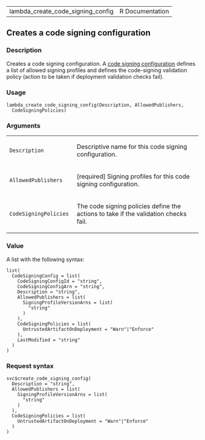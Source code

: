 <table style="width: 100%;">
<tbody>
<tr class="odd">
<td>lambda_create_code_signing_config</td>
<td style="text-align: right;">R Documentation</td>
</tr>
</tbody>
</table>

## Creates a code signing configuration

### Description

Creates a code signing configuration. A [code signing
configuration](https://docs.aws.amazon.com/lambda/latest/dg/configuration-codesigning.html)
defines a list of allowed signing profiles and defines the code-signing
validation policy (action to be taken if deployment validation checks
fail).

### Usage

    lambda_create_code_signing_config(Description, AllowedPublishers,
      CodeSigningPolicies)

### Arguments

<table>
<colgroup>
<col style="width: 35%" />
<col style="width: 65%" />
</colgroup>
<tbody>
<tr class="odd">
<td><code
id="lambda_create_code_signing_config_:_Description">Description</code></td>
<td><p>Descriptive name for this code signing configuration.</p></td>
</tr>
<tr class="even">
<td><code
id="lambda_create_code_signing_config_:_AllowedPublishers">AllowedPublishers</code></td>
<td><p>[required] Signing profiles for this code signing
configuration.</p></td>
</tr>
<tr class="odd">
<td><code
id="lambda_create_code_signing_config_:_CodeSigningPolicies">CodeSigningPolicies</code></td>
<td><p>The code signing policies define the actions to take if the
validation checks fail.</p></td>
</tr>
</tbody>
</table>

### Value

A list with the following syntax:

    list(
      CodeSigningConfig = list(
        CodeSigningConfigId = "string",
        CodeSigningConfigArn = "string",
        Description = "string",
        AllowedPublishers = list(
          SigningProfileVersionArns = list(
            "string"
          )
        ),
        CodeSigningPolicies = list(
          UntrustedArtifactOnDeployment = "Warn"|"Enforce"
        ),
        LastModified = "string"
      )
    )

### Request syntax

    svc$create_code_signing_config(
      Description = "string",
      AllowedPublishers = list(
        SigningProfileVersionArns = list(
          "string"
        )
      ),
      CodeSigningPolicies = list(
        UntrustedArtifactOnDeployment = "Warn"|"Enforce"
      )
    )
